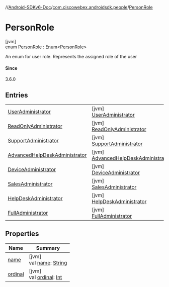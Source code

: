 //[Android-SDKv6-Doc](../../../index.md)/[com.ciscowebex.androidsdk.people](../index.md)/[PersonRole](index.md)

# PersonRole

[jvm]\
enum [PersonRole](index.md) : [Enum](https://kotlinlang.org/api/latest/jvm/stdlib/kotlin/-enum/index.html)&lt;[PersonRole](index.md)&gt; 

An enum for user role. Represents the assigned role of the user

#### Since

3.6.0

## Entries

| | |
|---|---|
| [UserAdministrator](-user-administrator/index.md) | [jvm]<br>[UserAdministrator](-user-administrator/index.md) |
| [ReadOnlyAdministrator](-read-only-administrator/index.md) | [jvm]<br>[ReadOnlyAdministrator](-read-only-administrator/index.md) |
| [SupportAdministrator](-support-administrator/index.md) | [jvm]<br>[SupportAdministrator](-support-administrator/index.md) |
| [AdvancedHelpDeskAdministrator](-advanced-help-desk-administrator/index.md) | [jvm]<br>[AdvancedHelpDeskAdministrator](-advanced-help-desk-administrator/index.md) |
| [DeviceAdministrator](-device-administrator/index.md) | [jvm]<br>[DeviceAdministrator](-device-administrator/index.md) |
| [SalesAdministrator](-sales-administrator/index.md) | [jvm]<br>[SalesAdministrator](-sales-administrator/index.md) |
| [HelpDeskAdministrator](-help-desk-administrator/index.md) | [jvm]<br>[HelpDeskAdministrator](-help-desk-administrator/index.md) |
| [FullAdministrator](-full-administrator/index.md) | [jvm]<br>[FullAdministrator](-full-administrator/index.md) |

## Properties

| Name | Summary |
|---|---|
| [name](../../com.ciscowebex.androidsdk.team/-list-team-membership-result/-bad-request/index.md#-372974862%2FProperties%2F-411797461) | [jvm]<br>val [name](../../com.ciscowebex.androidsdk.team/-list-team-membership-result/-bad-request/index.md#-372974862%2FProperties%2F-411797461): [String](https://kotlinlang.org/api/latest/jvm/stdlib/kotlin/-string/index.html) |
| [ordinal](../../com.ciscowebex.androidsdk.team/-list-team-membership-result/-bad-request/index.md#-739389684%2FProperties%2F-411797461) | [jvm]<br>val [ordinal](../../com.ciscowebex.androidsdk.team/-list-team-membership-result/-bad-request/index.md#-739389684%2FProperties%2F-411797461): [Int](https://kotlinlang.org/api/latest/jvm/stdlib/kotlin/-int/index.html) |
